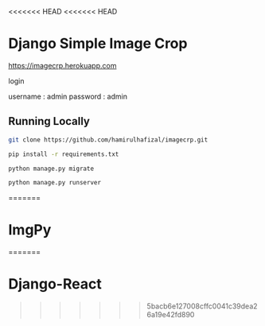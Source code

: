 <<<<<<< HEAD
<<<<<<< HEAD
# Django Simple Image Crop

https://imagecrp.herokuapp.com

login

username : admin
password : admin

## Running Locally

```bash
git clone https://github.com/hamirulhafizal/imagecrp.git
```

```bash
pip install -r requirements.txt
```

```bash
python manage.py migrate
```

```bash
python manage.py runserver
```
=======
# ImgPy

=======
# Django-React
>>>>>>> 5bacb6e127008cffc0041c39dea26a19e42fd890
